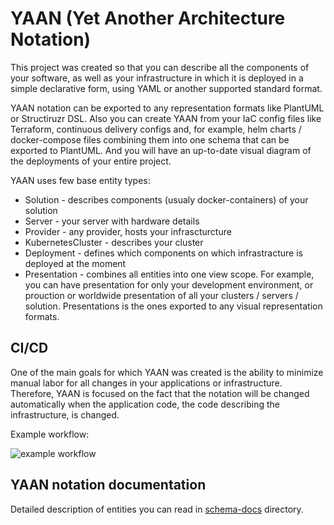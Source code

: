 # YAAN (Yet Another Architecture Notation)

This project was created so that you can describe all the components of your software, as well as your infrastructure in which it is deployed in a simple declarative form, using YAML or another supported standard format.

YAAN notation can be exported to any representation formats like PlantUML or Structiruzr DSL.
Also you can create YAAN from your IaC config files like Terraform, continuous delivery configs and, for example, helm charts / docker-compose files combining them into one schema that can be exported to PlantUML. And you will have an up-to-date visual diagram of the deployments of your entire project.

YAAN uses few base entity types:
* Solution - describes components (usualy docker-containers) of your solution
* Server - your server with hardware details
* Provider - any provider, hosts your infrascturcture
* KubernetesCluster - describes your cluster
* Deployment - defines which components on which infrastracture is deployed at the moment
* Presentation - combines all entities into one view scope. For example, you can have presentation for only your development environment, or prouction or worldwide presentation of all your clusters / servers / solution. Presentations is the ones exported to any visual representation formats.

## CI/CD

One of the main goals for which YAAN was created is the ability to minimize manual labor for all changes in your applications or infrastructure. Therefore, YAAN is focused on the fact that the notation will be changed automatically when the application code, the code describing the infrastructure, is changed.

Example workflow:

![example workflow](https://storage.aggregion.com/api/files/3b93a4139cf8ab89a6d1f03fe6e5ab246258f1fce2d5144b570a1ebf729afbf7/shared/data)


## YAAN notation documentation

Detailed description of entities you can read in [schema-docs](./schema-docs) directory.

